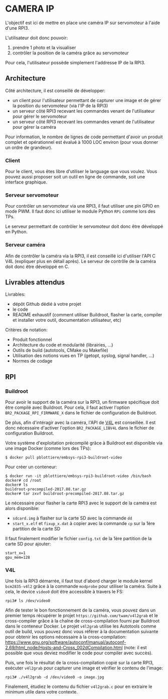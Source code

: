 # CAMERA IP

L'objectif est ici de mettre en place une caméra IP sur servomoteur à l'aide
d'une RPI3.

L'utilisateur doit donc pouvoir:

1. prendre 1 photo et la visualiser
2. contrôler la position de la caméra grâce au servomoteur

Pour cela, l'utilisateur possède simplement l'addresse IP de la RPI3.

## Architecture

Côté architecture, il est conseillé de développer:

- un client pour l'utilisateur permettant de capturer une image et de gérer
  la position du servomoteur (via l'IP de la RPI3)
- un serveur côté RPI3 recevant les commandes venant de l'utilisateur
  pour gérer le servomoteur
- un serveur côté RPI3 recevant les commandes venant de l'utilisateur
  pour gérer la caméra

Pour information, le nombre de lignes de code permettant d'avoir un produit
complet et opérationnel est évalué à 1000 LOC environ (pour vous donner un
ordre de grandeur).

### Client

Pour le client, vous êtes libre d'utiliser le language que vous voulez. Vous
pouvez aussi proposer soit un outil en ligne de commande, soit une interface
graphique.

### Serveur servomoteur

Pour contrôler un servomoteur via une RPI3, il faut utiliser une pin GPIO en
mode PWM. Il faut donc ici utiliser le module Python `RPi` comme lors des TPs.

Le serveur permettant de contrôler le servomoteur doit donc être développé en
Python.

### Serveur caméra

Afin de contrôler la caméra via la RPI3, il est conseillé ici d'utiliser l'API
C V4L (expliquer plus en détail après). Le serveur de contrôle de la caméra
doit donc être développé en C.

## Livrables attendus

Livrables:

- dépôt Github dédié à votre projet
- le code
- README exhaustif (comment utiliser Buildroot, flasher la carte, compiler et
  installer votre outil, documentation utilisateur, etc)

Critères de notation:

- Produit fonctionnel
- Architecture du code et modularité (librairies, ...)
- Outils de build (autotools, CMake ou Makefile)
- Utilisation des notions vues en TP (getopt, syslog, signal handler, ...)
- Normes de codage

## RPI

### Buildroot

Pour avoir le support de la caméra sur la RPI3, un firmware spécifique
doit être compilé avec Buildroot. Pour cela, il faut activer l'option
`BR2_PACKAGE_RPI_FIRMWARE_X` dans le fichier de configuration de Buildroot.

De plus, afin d'intéragir avec la caméra, l'API de
[V4L](https://linuxtv.org/downloads/v4l-dvb-apis/uapi/v4l/v4l2.html) est
conseillée. Il est donc nécessaire d'activer l'option `BR2_PACKAGE_LIBV4L`
dans le fichier de configuration Buildroot.

Votre système d'exploitation précompilé grâce à Buildroot est disponible
via une image Docker (comme lors des TPs):

````
$ docker pull pblottiere/embsys-rpi3-buildroot-video
````

Pour créer un conteneur:

````
$ docker run -it pblottiere/embsys-rpi3-buildroot-video /bin/bash
docker# cd /root
docker# ls
buildroot-precompiled-2017.08.tar.gz
docker# tar zxvf buildroot-precompiled-2017.08.tar.gz
````

Le nécessaire pour flasher la carte RPI3 avec le support de la caméra est
alors disponible:

- `sdcard.img` à flasher sur la carte SD avec la commande `dd`
- `start_x.elf` et `fixup_x.dat` à copier avec la commande `cp` sur la 1ère
  partition de la carte SD

Il faut finalement modifier le fichier `config.txt` de la 1ère partition
de la carte SD pour ajouter:

````
start_x=1
gpu_mem=128
````

### V4L

Une fois la RPI3 démarrée, il faut tout d'abord charger le module kernel
`bcm2835-v4l2` grâce à la commande `modprobe` pour utiliser la caméra. Suite à
cela, le device `video0` doit être accessible à travers le FS:

````
rpi3# ls /dev/video0
````

Afin de tester le bon fonctionnement de la caméra, vous pouvez dans un
premier temps récupérer le projet `https://github.com/twam/v4l2grab` et le
cross-compiler grâce à la chaîne de cross-compilation fourni par Buildroot
dans le conteneur Docker. Le projet `v4l2grab` utilise les Autotools comme
outil de build, vous pouvez donc vous référer à la documentation suivante
pour obtenir les options nécessaire à la cross-compilation:
https://www.gnu.org/software/autoconf/manual/autoconf-2.69/html_node/Hosts-and-Cross_002dCompilation.html
(note: il est possible que vous deviez modifier le code pour compiler avec
succès).

Puis, une fois le résultat de la cross-compilation copié sur la carte RPI3,
exécuter `v4l2grab` pour capturer une image et vérifier le contenu de l'image:

````
rpi3# ./v4l2grab -d /dev/video0 -o image.jpg
````

Finalement, étudiez le contenu du fichier `v4l2grab.c` pour en extraire le
minimum utile dans votre contexte.
